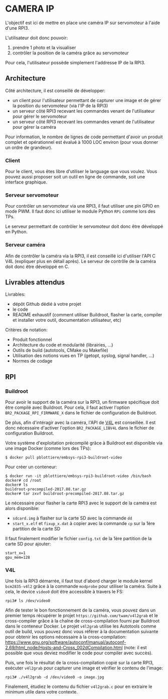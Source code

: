 # CAMERA IP

L'objectif est ici de mettre en place une caméra IP sur servomoteur à l'aide
d'une RPI3.

L'utilisateur doit donc pouvoir:

1. prendre 1 photo et la visualiser
2. contrôler la position de la caméra grâce au servomoteur

Pour cela, l'utilisateur possède simplement l'addresse IP de la RPI3.

## Architecture

Côté architecture, il est conseillé de développer:

- un client pour l'utilisateur permettant de capturer une image et de gérer
  la position du servomoteur (via l'IP de la RPI3)
- un serveur côté RPI3 recevant les commandes venant de l'utilisateur
  pour gérer le servomoteur
- un serveur côté RPI3 recevant les commandes venant de l'utilisateur
  pour gérer la caméra

Pour information, le nombre de lignes de code permettant d'avoir un produit
complet et opérationnel est évalué à 1000 LOC environ (pour vous donner un
ordre de grandeur).

### Client

Pour le client, vous êtes libre d'utiliser le language que vous voulez. Vous
pouvez aussi proposer soit un outil en ligne de commande, soit une interface
graphique.

### Serveur servomoteur

Pour contrôler un servomoteur via une RPI3, il faut utiliser une pin GPIO en
mode PWM. Il faut donc ici utiliser le module Python `RPi` comme lors des TPs.

Le serveur permettant de contrôler le servomoteur doit donc être développé en
Python.

### Serveur caméra

Afin de contrôler la caméra via la RPI3, il est conseillé ici d'utiliser l'API
C V4L (expliquer plus en détail après). Le serveur de contrôle de la caméra
doit donc être développé en C.

## Livrables attendus

Livrables:

- dépôt Github dédié à votre projet
- le code
- README exhaustif (comment utiliser Buildroot, flasher la carte, compiler et
  installer votre outil, documentation utilisateur, etc)

Critères de notation:

- Produit fonctionnel
- Architecture du code et modularité (librairies, ...)
- Outils de build (autotools, CMake ou Makefile)
- Utilisation des notions vues en TP (getopt, syslog, signal handler, ...)
- Normes de codage

## RPI

### Buildroot

Pour avoir le support de la caméra sur la RPI3, un firmware spécifique
doit être compilé avec Buildroot. Pour cela, il faut activer l'option
`BR2_PACKAGE_RPI_FIRMWARE_X` dans le fichier de configuration de Buildroot.

De plus, afin d'intéragir avec la caméra, l'API de
[V4L](https://linuxtv.org/downloads/v4l-dvb-apis/uapi/v4l/v4l2.html) est
conseillée. Il est donc nécessaire d'activer l'option `BR2_PACKAGE_LIBV4L`
dans le fichier de configuration Buildroot.

Votre système d'exploitation précompilé grâce à Buildroot est disponible
via une image Docker (comme lors des TPs):

````
$ docker pull pblottiere/embsys-rpi3-buildroot-video
````

Pour créer un conteneur:

````
$ docker run -it pblottiere/embsys-rpi3-buildroot-video /bin/bash
docker# cd /root
docker# ls
buildroot-precompiled-2017.08.tar.gz
docker# tar zxvf buildroot-precompiled-2017.08.tar.gz
````

Le nécessaire pour flasher la carte RPI3 avec le support de la caméra est
alors disponible:

- `sdcard.img` à flasher sur la carte SD avec la commande `dd`
- `start_x.elf` et `fixup_x.dat` à copier avec la commande `cp` sur la 1ère
  partition de la carte SD

Il faut finalement modifier le fichier `config.txt` de la 1ère partition
de la carte SD pour ajouter:

````
start_x=1
gpu_mem=128
````

### V4L

Une fois la RPI3 démarrée, il faut tout d'abord charger le module kernel
`bcm2835-v4l2` grâce à la commande `modprobe` pour utiliser la caméra. Suite à
cela, le device `video0` doit être accessible à travers le FS:

````
rpi3# ls /dev/video0
````

Afin de tester le bon fonctionnement de la caméra, vous pouvez dans un
premier temps récupérer le projet `https://github.com/twam/v4l2grab` et le
cross-compiler grâce à la chaîne de cross-compilation fourni par Buildroot
dans le conteneur Docker. Le projet `v4l2grab` utilise les Autotools comme
outil de build, vous pouvez donc vous référer à la documentation suivante
pour obtenir les options nécessaire à la cross-compilation:
https://www.gnu.org/software/autoconf/manual/autoconf-2.69/html_node/Hosts-and-Cross_002dCompilation.html
(note: il est possible que vous deviez modifier le code pour compiler avec
succès).

Puis, une fois le résultat de la cross-compilation copié sur la carte RPI3,
exécuter `v4l2grab` pour capturer une image et vérifier le contenu de l'image:

````
rpi3# ./v4l2grab -d /dev/video0 -o image.jpg
````

Finalement, étudiez le contenu du fichier `v4l2grab.c` pour en extraire le
minimum utile dans votre contexte.
